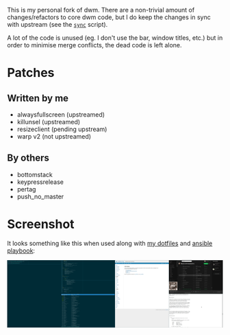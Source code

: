 This is my personal fork of dwm. There are a non-trivial amount of
changes/refactors to core dwm code, but I do keep the changes in sync with
upstream (see the [`sync`](https://github.com/cdown/dwm/blob/master/sync)
script).

A lot of the code is unused (eg. I don't use the bar, window titles, etc.) but
in order to minimise merge conflicts, the dead code is left alone.

# Patches

## Written by me

- alwaysfullscreen (upstreamed)
- killunsel (upstreamed)
- resizeclient (pending upstream)
- warp v2 (not upstreamed)

## By others

- bottomstack
- keypressrelease
- pertag
- push_no_master

# Screenshot

It looks something like this when used along with [my
dotfiles](https://github.com/cdown/dotfiles) and [ansible
playbook](https://github.com/cdown/ansible-desktop):

![Screenshot](https://raw.githubusercontent.com/cdown/dwm/master/screenshot.png)
